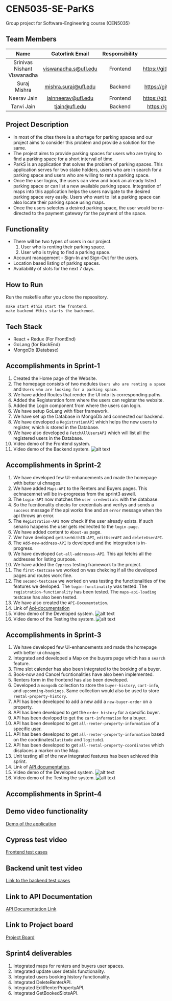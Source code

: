 # CEN5035-SE-ParKS

Group project for Software-Engineering course (CEN5035)

## Team Members

| Name | Gatorlink Email | Responsibility | Github |
| :--: | :--: | :--: | :--: |
| Srinivas Nishant Viswanadha | viswanadha.s@ufl.edu | Frontend | <https://github.com/nishaaaaaant> |
| Suraj Mishra | mishra.suraj@ufl.edu | Backend | <https://github.com/smsuraj100> |
| Neerav Jain | jainneerav@ufl.edu | Frontend | <https://github.com/neeravjain24> |
| Tanvi Jain | tjain@ufl.edu |  Backend | <https://github.com/tjain1715> |

## Project Description

- In most of the cites there is a shortage for parking spaces and our project aims to consider this problem and provide a solution for the same.
- The project aims to provide parking spaces for users who are trying to find a parking space for a short interval of time.
- ParkS is an application that solves the problem of parking spaces. This application serves for two stake holders, users who are in search for a parking space and users who are willing to rent a parking space.
- Once the user logins, the users can view and book an already listed parking space or can list a new available parking space. Integration of maps into this application helps the users navigate to the desired parking space very easily. Users who want to list a parking space can also locate their parking space using maps.
- Once the users selectes a desired parking space, the user would be re-directed to the payment gateway for the payment of the space.

## Functionality

- There will be two types of users in our project.
    1. User who is renting their parking space.
    2. User who is trying to find a parking space.
- Account management - Sign-In and Sign-Out for the users.
- Location based listing of parking spaces.
- Availability of slots for the next 7 days.

## How to Run

Run the makefile after you clone the repsository.

```
make start #this start the frontend.
make backend #this starts the backened.
```

## Tech Stack

- React + Redux (For FrontEnd)
- GoLang (for BackEnd)
- MongoDb (Database)

## Accomplishments in Sprint-1

1. Created the Home page of the Website.
2. The homepage consists of two modules `Users who are renting a space` and `Users who are looking for a parking space`.
3. We have added Routes that render the UI into its corresponding paths.
4. Added the Registeration form where the users can register the website.
5. Added the Login component from where the users can login.
6. We have setup GoLang with fiber framework.
7. We have set up the Database in MongoDb and connected our backend.
8. We have developed a `RegistrationAPI` which helps the new users to register, which is stored in the Database.
9. We have also developed a `FetchAllUsersAPI` which will list all the registered users in the Database.
10. Video demo of the Frontend system.
11. Video demo of the Backend system.
![alt text](/videos/Sprint1.gif)

## Accomplishments in Sprint-2

1. We have developed few UI-enhancements and made the homepage with better ui chnages.
2. We have added `Maps-API` to the Renters and Buyers pages. This echnacemnet will be in-progreess from the sprint3 aswell.
3. The `Login-API` now matches the `user credentials` with the database.
4. So the fucntionality checks for credentials and verifys and sends a `success` message if the api works fine and an `error` message when the api throws an error.
5. The `Registration-API` now check if the user already exists. If such senario happens the user gets redirected to the `login-page`.
6. We have added content to `About-us` page.
7. Wer have devloped `getUserWithID-API`, `editUserAPI` and `deleteUserAPI`.
8. The `Add-new-address-API` is developed and the integration is in-progress.
9. We have developed `Get-all-addresses-API`. This api fetchs all the addresses for listing purpose.
10. We have added the `Cypress` testing framework to the project.
11. The `first-testcase` we worked on was chekcing if all the developed pages and routes work fine.
12. The `second-testcase` we worked on was testing the functionalities of the features we devloped. The `login-functinality` was tested. The `registration-functionality` has been tested. The `maps-api-loading` testcase has also been tested.
13. We have also created the `API-Documentation`.
14. Link of [Api-documentation](https://documenter.getpostman.com/view/14913015/UVkvHs9o)
15. Video demo of the Developed system.
![alt text](/videos/Sprint2.gif)
16. Video demo of the Testing the system.
![alt text](/videos/Sprint2-test.gif)

## Accomplishments in Sprint-3

1. We have developed few UI-enhancements and made the homepage with better ui chnages.
2. Integrated and developed a Map on the buyers page which has a `search` feature.
3. Time slot calender has also been integrated to the booking of a buyer.
4. Book-now and Cancel fucntionalities have also been implemented.
5. Renters form in the frontend has also been developed.
6. Developed a `mongodb` collection to store the `buyer-history`, `cart-info`, and `upcomming-bookings`. Same collection would also be used to store `rental-property-history`.
7. API has been developed to add a new add a `new-buyer-order` on a property.
8. API has been developed to get the `order-history` for a specific buyer.
9. API has been devloped to get the `cart-information` for a buyer.
10. API has been developed to get `all-renter-property-information` of a specific user.
11. API has been developed to get `all-renter-property-information` based on the coordinates(`latitude` and `logitude`).
12. API has been developed to get `all-rental-property-coordinates` which displaces a marker on the Map.
13. Unit testing all of the new integrated features has been achieved this sprint.
14. Link of [API documentation](https://documenter.getpostman.com/view/20321342/UVysvv97).
15. Video demo of the Developed system.
![alt text](/videos/Sprint3.gif)
16. Video demo of the Testing the system.
![alt text](/videos/Sprint3-test.gif)

## Accomplishments in Sprint-4

## Demo video functionality

[Demo of the application](https://www.youtube.com/watch?v=LQsSyfWaFSs)

## Cypress test video

[Frontend test cases](https://www.youtube.com/watch?v=5uoeaKICXFk)

## Backend unit test video

[Link to the backend test cases](https://www.youtube.com/watch?v=NF4Nu6lZSqU)

## Link to API Documentation

[API Documentation Link](https://documenter.getpostman.com/view/20321342/UVysvv97)

## Link to Project board

[Project Board](https://github.com/nishaaaaaant/CEN5035-SE-ParKS/projects/1)

## Sprint4 deliverables

1. Integrated maps for renters and buyers user spaces.
2. Integrated update user details functionality.
3. Integrated users booking history functionality.
4. Integrated DeleteRenterAPI.
5. Integrated EditRenterPropertyAPI.
6. Integrated GetBookedSlotsAPI.
